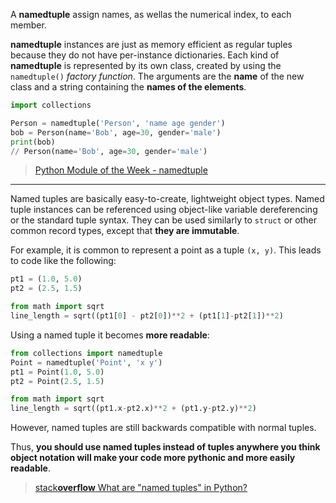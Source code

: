 A __namedtuple__ assign names, as wellas the numerical index, to each member.

__namedtuple__ instances are just as memory efficient as regular tuples because they do not have per-instance dictionaries. Each kind of __namedtuple__ is represented by its own class, created by using the `namedtuple()` *factory function*. The arguments are the **name** of the new class and a string containing the **names of the elements**.

```python
import collections

Person = namedtuple('Person', 'name age gender')
bob = Person(name='Bob', age=30, gender='male')
print(bob)
// Person(name='Bob', age=30, gender='male')
```

> [Python Module of the Week - namedtuple](https://pymotw.com/2/collections/namedtuple.html)

---

Named tuples are basically easy-to-create, lightweight object types. Named tuple instances can be referenced using object-like variable dereferencing or the standard tuple syntax. They can be used similarly to `struct` or other common record types, except that **they are immutable**.

For example, it is common to represent a point as a tuple `(x, y)`. This leads to code like the following:

```python
pt1 = (1.0, 5.0)
pt2 = (2.5, 1.5)

from math import sqrt
line_length = sqrt((pt1[0] - pt2[0])**2 + (pt1[1]-pt2[1])**2)
```
Using a named tuple it becomes **more readable**:
```python
from collections import namedtuple
Point = namedtuple('Point', 'x y')
pt1 = Point(1.0, 5.0)
pt2 = Point(2.5, 1.5)

from math import sqrt
line_length = sqrt((pt1.x-pt2.x)**2 + (pt1.y-pt2.y)**2)
```

However, named tuples are still backwards compatible with normal tuples.

Thus, **you should use named tuples instead of tuples anywhere you think object notation will make your code more pythonic and more easily readable**.

> [stack**overflow** What are "named tuples" in Python?](https://stackoverflow.com/a/2970722)
